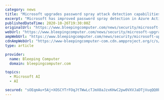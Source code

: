 ```yaml
---
category: news
title: "Microsoft upgrades password spray attack detection capabilities"
excerpt: "Microsoft has improved password spray detection in Azure Active Directory (Azure AD) by doubling the number of compromised accounts it detects using a new machine learning (ML) system. \"This new ..."
publishedDateTime: 2020-10-26T19:30:00Z
originalUrl: "https://www.bleepingcomputer.com/news/security/microsoft-upgrades-password-spray-attack-detection-capabilities/"
webUrl: "https://www.bleepingcomputer.com/news/security/microsoft-upgrades-password-spray-attack-detection-capabilities/"
ampWebUrl: "https://www.bleepingcomputer.com/news/security/microsoft-upgrades-password-spray-attack-detection-capabilities/amp/"
cdnAmpWebUrl: "https://www-bleepingcomputer-com.cdn.ampproject.org/c/s/www.bleepingcomputer.com/news/security/microsoft-upgrades-password-spray-attack-detection-capabilities/amp/"
type: article

provider:
  name: Bleeping Computer
  domain: bleepingcomputer.com

topics:
  - Microsoft AI
  - AI

secured: "sOEqmAu+5Aj+XOSCYTrFOqJtTWwLcTJmX8aJzxKHwC2pw0VXVJaDTjVuqQQ0b3UU53Q0obqzAv2u+kuuaINL73zGXGk2rye9C5pRW2tGGF4qbz7DKB3Q90pBLqLabliZD7cRN4D2Re0mTMMpVLHI+b7igsEi+N+4oV8DqEP6adNo714dN0xdfvzkmAWR7xH2e9jlaaP/1JE3TWLXPmde6ayQnqlqlemshsLu6WtoRDxcVS00n6RoWZw63fKGTcSSHTH2z9JoUsQwBR1Yihx1obU7a+5NbO3NEahCHptbz3mfNoJhlJYh4ywSTPbmdn/lQ4QZmIYiyVp0ENCFwFfA92m/CF8JA6LvogF+9ZhSJKE=;8gPYOVlBXjD60499ceWc+w=="
---
```


